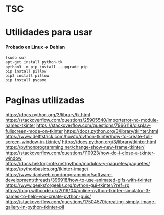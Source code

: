 # TSC

# Utilidades para usar 
#### Probado en Linux -> Debian
    (sudo su)
    apt-get install python-tk
    python3 -m pip install --upgrade pip
    pip install pillow
    pip3 install pillow
    pip install pygame

# Paginas utilizadas

https://docs.python.org/3/library/tk.html
https://stackoverflow.com/questions/25905540/importerror-no-module-named-tkinter
https://stackoverflow.com/questions/7966119/display-fullscreen-mode-on-tkinter
https://docs.python.org/3/library/tkinter.html
https://www.delftstack.com/howto/python-tkinter/how-to-create-full-screen-window-in-tkinter/
https://docs.python.org/3/library/tkinter.html
https://pythonprogramming.net/change-show-new-frame-tkinter/
https://stackoverflow.com/questions/110923/how-do-i-close-a-tkinter-window   
https://docs.hektorprofe.net/python/modulos-y-paquetes/paquetes/
https://pythonbasics.org/tkinter-image/
https://www.daniweb.com/programming/software-development/threads/396918/how-to-use-animated-gifs-with-tkinter
https://www.geeksforgeeks.org/python-gui-tkinter/?ref=rp
https://blog.withcode.uk/2019/04/online-python-tkinter-simulator-3-games-to-help-you-create-python-guis/
https://stackoverflow.com/questions/17504570/creating-simply-image-gallery-in-python-tkinter-pil